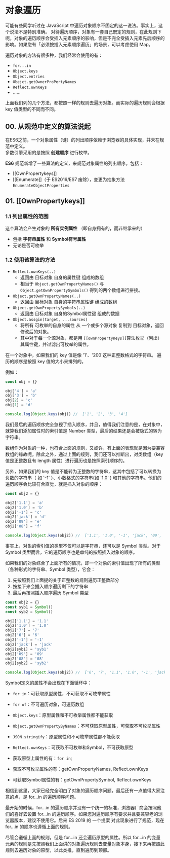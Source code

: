 # 对象遍历

可能有些同学听过在 JavaScript 中遍历对象顺序不固定的这一说法。事实上，这个说法不是特别准确。
对待遍历顺序，对象有一套自己既定的规则，在此规则下呢，对象的遍历顺序会受插入元素顺序的影响，但是不完全受插入元素先后顺序的影响。如果您有「必须按插入元素顺序遍历」的场景，可以考虑使用 Map。

遍历对象的方法有很多种，我们经常会使用的有：
- `for...in`
- `Object.keys`
- `Object.entries`
- `Obejct.getOwnerProPertyNames`
- `Reflect.ownKeys`
- ......

上面我们列的几个方法，都按照一样的规则去遍历对象。而实际的遍历规则会根据 key 值类型的不同而不同。

## 00. 从规范中定义的算法说起
在ES6之前，一个对象属性（键）的列出顺序依赖于浏览器的具体实现，并未在规范中定义。  
多数引擎采用的是按照 **创建顺序** 进行枚举。

**ES6** 规范新增了一些算法的定义，来规范对象属性的列出顺序。包括：
- [[OwnPropertykeys]]
- [[Enumerate]]（于 ES2016/ES7 废除），变更为抽象方法 `EnumerateObjectProperties`

## 01. [[OwnPropertykeys]]
### 1.1 列出属性的范围
这个算法会产生对象的 **所有实例属性** （即自身拥有的，而非继承来的）
- 包括 **字符串属性** 和 **Symbol符号属性**
- 无论是否可枚举

### 1.2 使用该算法的方法
- `Reflect.ownKeys(..)`
  - 返回由 目标对象 自身的属性键 组成的数组
  - 相当于 `Object.getOwnPropertyNames()` 与 `Object.getOwnPropertySymbols()` 得到的两个数组进行拼接。
- `Object.getOwnPropertyNames(..)`
  - 返回由 目标对象 自身的字符串属性键 组成的数组
- `Object.getOwnPropertySymbols(..)`
  - 返回由 目标对象 自身的Symbol属性键 组成的数据
- `Object.assgin(target, ...sources)`
  - 将所有 可枚举的自身的属性 从 一个或多个源对象 复制到 目标对象，返回修改后的对象。
  - 其中对于每一个源对象，都是用 `[[ownPropertyKeys]]`算法枚举（列出）其属性键，并过滤出可枚举的属性。

在一个对象中，如果我们的 key 值是像 '1'、'200'这种正整数格式的字符串。 遍历的顺序是按照 key 值的大小来排列的。

例如：
```js
const obj = {}

obj['4'] = 'a'
obj['3'] = 'b'
obj[2] = 'c'
obj[1] = 'd'

console.log(Object.keys(obj)) //  ['1', '2', '3', '4']
```
我们最后的遍历顺序完全忽视了插入顺序，并且，值得我们注意的是，在对象中，就算我们添加属性时的索引值是 Number 类型，最后的结果还是会被隐式的转为字符串。

数组作为对象的一种，也符合上面的规则，又或许，有上面的表现就是因为要兼容数组的缘故呢。除此之外，通过上面的规则，我们还可以推断出，对类数组（key 值是正整数且有 length 属性）进行遍历也是按照索引顺序的。

另外，如果我们的 key 值是不能转为正整数的字符串，这其中包括了可以转换为负数的字符串（ 如 '-1' ）、小数格式的字符串(如 '1.0' ) 和其他的字符串。他们的遍历顺序会比较符合直觉，就是插入对象的顺序：
```js
const obj2 = {}

obj2['1.1'] = 'a'
obj2['1.0'] = 'b'
obj2['-1'] = 'c'
obj2['jack'] = 'd'
obj2['09'] = 'e'
obj2['08'] = 'f'

console.log(Object.keys(obj2)) //  ['1.1', '1.0', '-1', 'jack', '09', '08']
```

事实上，对象的索引值的类型不仅可以是字符串，还可以是 Symbol 类型。对于 Symbol 类型而言，它的遍历顺序也是单纯的按照插入对象的顺序。

如果我们的对象综合了上面所有的情况，即一个对象的索引值出现了所有的类型（各种形式的字符串、Symbol 类型），它会：
1. 先按照我们上面提的关于正整数的规则遍历正整数部分
2. 按接下来会插入顺序遍历剩下的字符串
3. 最后再按照插入顺序遍历 Symbol 类型

```js
const obj2 = {}
const syb1 = Symbol()
const syb2 = Symbol()

obj2['1.1'] = '1.1'
obj2['1.0'] = '1.0'
obj2['7'] = '7'
obj2['6'] = '6'
obj2['-1'] = '-1'
obj2['jack'] = 'jack'
obj2[syb1] = 'syb1'
obj2['09'] = '09'
obj2['08'] = '08'
obj2[syb2] = 'syb2'

console.log(Object.keys(obj2)) //  ['6', '7', '1.1', '1.0', '-1', 'jack', '09', '08']
```
Symbol定义的属性不会出现在下面循环中：
- `for in`：可获取原型属性，不可获取不可枚举属性
- `for of`：不可遍历对象，可遍历数组
- `Object.keys`：原型属性和不可枚举属性都不能获取
- `Object.getOwnPropertyByNames`：不可获取原型属性，可获取不可枚举属性
- `JSON.stringify`：原型属性和不可枚举属性都不能获取
- `Reflect.ownKeys`：可获取不可枚举和Symbol，不可获取原型

- 获取原型上属性的有：`for in`;
- 获取不可枚举属性的有：getOwnPropertyNames, Reflect.ownKeys
- 可获取Symbol属性的有：getOwnPropertySymbol, Reflect.ownKeys

相信到这里，大家已经完全明白了对象的遍历顺序问题，最后还有一点值得大家注意的点，是 for...in 的遍历顺序问题。

最开始的时候，for...in 的遍历顺序并没有一个统一的标准，浏览器厂商会按照他们的喜好去设置 for...in 的遍历顺序。如果您对遍历顺序有要求并且要兼容老的浏览器版本，建议不使用它。后来 ES 2019 的 一个提案 对此现象进行了规范，现在 for...in 的顺序也遵循上面的规则。

尽管会遵循上面的规则，但是 for...in 还会遍历原型的属性。所以 for...in 的变量元素的规则是先按照我们上面讲的对象遍历规则去变量对象本身，接下来再按照此规则去遍历对象的原型，以此类推，直到遍历到顶部。
